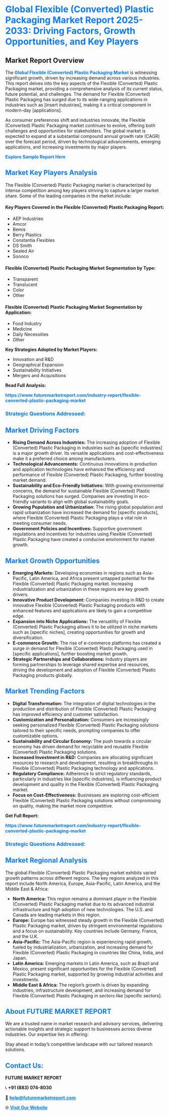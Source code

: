 <h1 style="color: #007BFF;">Global Flexible (Converted) Plastic Packaging Market Report 2025-2033: Driving Factors, Growth Opportunities, and Key Players</h1>

<section id="overview">
<h2>Market Report Overview</h2>
<p>The <a href="https://www.futuremarketreport.com/industry-report/flexible-converted-plastic-packaging-market" style="color: #007BFF; text-decoration: none;"><strong>Global Flexible (Converted) Plastic Packaging Market</strong></a> is witnessing significant growth, driven by increasing demand across various industries. This report delves into the key aspects of the Flexible (Converted) Plastic Packaging market, providing a comprehensive analysis of its current status, future potential, and challenges. The demand for Flexible (Converted) Plastic Packaging has surged due to its wide-ranging applications in industries such as [insert industries], making it a critical component in modern-day [applications].</p>
<p>As consumer preferences shift and industries innovate, the Flexible (Converted) Plastic Packaging market continues to evolve, offering both challenges and opportunities for stakeholders. The global market is expected to expand at a substantial compound annual growth rate (CAGR) over the forecast period, driven by technological advancements, emerging applications, and increasing investments by major players.</p>
</section>

<section id="overview">
<p><a href="https://www.futuremarketreport.com/request-sample/reportId=109054" style="color: #007BFF; text-decoration: none;"><strong>Explore Sample Report Here</strong></a></p>
</section>

<section id="key-players">
<h2 style="color: #007BFF;">Market Key Players Analysis</h2>
<p>The Flexible (Converted) Plastic Packaging market is characterized by intense competition among key players striving to capture a larger market share. Some of the leading companies in the market include:</p>
<h4>Key Players Covered in the Flexible (Converted) Plastic Packaging Report:</h4>
<ul><li>AEP Industries</li><li>Amcor</li><li>Bemis</li><li>Berry Plastics</li><li>Constantia Flexibles</li><li>DS Smith</li><li>Sealed Air</li><li>Sonoco</li></ul>
<h4>Flexible (Converted) Plastic Packaging Market Segmentation by Type:</h4>
<ul><li>Transparent</li><li>Translucent</li><li>Color</li><li>Other</li></ul>

<h4>Flexible (Converted) Plastic Packaging Market Segmentation by Application:</h4>
<ul><li>Food Industry</li><li>Medicine</li><li>Daily Necessities</li><li>Other</li></ul>
<p><strong>Key Strategies Adopted by Market Players:</strong></p>
<ul>
<li>Innovation and R&D</li>
<li>Geographical Expansion</li>
<li>Sustainability Initiatives</li>
<li>Mergers and Acquisitions</li>
</ul>
</section>

<section>
<p><strong>Read Full Analysis: </strong></p><a href="https://www.futuremarketreport.com/industry-report/flexible-converted-plastic-packaging-market" style="color: #007BFF; text-decoration: none;"><strong>https://www.futuremarketreport.com/industry-report/flexible-converted-plastic-packaging-market</strong></a>
<h3 style="color: #007BFF;">Strategic Questions Addressed:</h3>
</section>

<section id="driving-factors">
<h2 style="color: #007BFF;">Market Driving Factors</h2>
<ul>
<li><strong>Rising Demand Across Industries:</strong> The increasing adoption of Flexible (Converted) Plastic Packaging in industries such as [specific industries] is a major growth driver. Its versatile applications and cost-effectiveness make it a preferred choice among manufacturers.</li>
<li><strong>Technological Advancements:</strong> Continuous innovations in production and application technologies have enhanced the efficiency and performance of Flexible (Converted) Plastic Packaging, further boosting market demand.</li>
<li><strong>Sustainability and Eco-Friendly Initiatives:</strong> With growing environmental concerns, the demand for sustainable Flexible (Converted) Plastic Packaging solutions has surged. Companies are investing in eco-friendly variants to align with global sustainability goals.</li>
<li><strong>Growing Population and Urbanization:</strong> The rising global population and rapid urbanization have increased the demand for [specific products], where Flexible (Converted) Plastic Packaging plays a vital role in meeting consumer needs.</li>
<li><strong>Government Policies and Incentives:</strong> Supportive government regulations and incentives for industries using Flexible (Converted) Plastic Packaging have created a conducive environment for market growth.</li>
</ul>
</section>

<section id="growth-opportunities">
<h2 style="color: #007BFF;">Market Growth Opportunities</h2>
<ul>
<li><strong>Emerging Markets:</strong> Developing economies in regions such as Asia-Pacific, Latin America, and Africa present untapped potential for the Flexible (Converted) Plastic Packaging market. Increasing industrialization and urbanization in these regions are key growth drivers.</li>
<li><strong>Innovative Product Development:</strong> Companies investing in R&D to create innovative Flexible (Converted) Plastic Packaging products with enhanced features and applications are likely to gain a competitive edge.</li>
<li><strong>Expansion into Niche Applications:</strong> The versatility of Flexible (Converted) Plastic Packaging allows it to be utilized in niche markets such as [specific niches], creating opportunities for growth and diversification.</li>
<li><strong>E-commerce Growth:</strong> The rise of e-commerce platforms has created a surge in demand for Flexible (Converted) Plastic Packaging used in [specific applications], further boosting market growth.</li>
<li><strong>Strategic Partnerships and Collaborations:</strong> Industry players are forming partnerships to leverage shared expertise and resources, driving the development and adoption of Flexible (Converted) Plastic Packaging products globally.</li>
</ul>
</section>

<section id="trending-factors">
<h2 style="color: #007BFF;">Market Trending Factors</h2>
<ul>
<li><strong>Digital Transformation:</strong> The integration of digital technologies in the production and distribution of Flexible (Converted) Plastic Packaging has improved efficiency and customer satisfaction.</li>
<li><strong>Customization and Personalization:</strong> Consumers are increasingly seeking personalized Flexible (Converted) Plastic Packaging solutions tailored to their specific needs, prompting companies to offer customizable options.</li>
<li><strong>Sustainability and Circular Economy:</strong> The push towards a circular economy has driven demand for recyclable and reusable Flexible (Converted) Plastic Packaging solutions.</li>
<li><strong>Increased Investment in R&D:</strong> Companies are allocating significant resources to research and development, resulting in breakthroughs in Flexible (Converted) Plastic Packaging technology and applications.</li>
<li><strong>Regulatory Compliance:</strong> Adherence to strict regulatory standards, particularly in industries like [specific industries], is influencing product development and quality in the Flexible (Converted) Plastic Packaging market.</li>
<li><strong>Focus on Cost-Effectiveness:</strong> Businesses are exploring cost-efficient Flexible (Converted) Plastic Packaging solutions without compromising on quality, making the market more competitive.</li>
</ul>
</section>

<section>
<p><strong>Get Full Report: </strong></p><a href="https://www.futuremarketreport.com/industry-report/flexible-converted-plastic-packaging-market" style="color: #007BFF; text-decoration: none;"><strong>https://www.futuremarketreport.com/industry-report/flexible-converted-plastic-packaging-market</strong></a>
<h3 style="color: #007BFF;">Strategic Questions Addressed:</h3>
</section>


<section id="regional-analysis">
<h2 style="color: #007BFF;">Market Regional Analysis</h2>
<p>The global Flexible (Converted) Plastic Packaging market exhibits varied growth patterns across different regions. The key regions analyzed in this report include North America, Europe, Asia-Pacific, Latin America, and the Middle East & Africa:</p>
<ul>
<li><strong>North America:</strong> This region remains a dominant player in the Flexible (Converted) Plastic Packaging market due to its advanced industrial infrastructure and high adoption of new technologies. The U.S. and Canada are leading markets in this region.</li>
<li><strong>Europe:</strong> Europe has witnessed steady growth in the Flexible (Converted) Plastic Packaging market, driven by stringent environmental regulations and a focus on sustainability. Key countries include Germany, France, and the U.K.</li>
<li><strong>Asia-Pacific:</strong> The Asia-Pacific region is experiencing rapid growth, fueled by industrialization, urbanization, and increasing demand for Flexible (Converted) Plastic Packaging in countries like China, India, and Japan.</li>
<li><strong>Latin America:</strong> Emerging markets in Latin America, such as Brazil and Mexico, present significant opportunities for the Flexible (Converted) Plastic Packaging market, supported by growing industrial activities and investments.</li>
<li><strong>Middle East & Africa:</strong> The region’s growth is driven by expanding industries, infrastructure development, and increasing demand for Flexible (Converted) Plastic Packaging in sectors like [specific sectors].</li>
</ul>
</section>

<footer>
<h2 style="color: #007BFF;">About FUTURE MARKET REPORT</h2>
<p>We are a trusted name in market research and advisory services, delivering actionable insights and strategic support to businesses across diverse industries. Our expertise lies in offering:</p>

<p>Stay ahead in today’s competitive landscape with our tailored research solutions.</p>

<h2 style="color: #007BFF;">Contact Us:</h2>
<p><strong>FUTURE MARKET REPORT</strong></p>
<p>📞 <strong>+91 (883) 074-8030</strong></p>
<p>📧 <strong><a href="mailto:help@futuremarketreport.com" style="color: #007BFF;">help@futuremarketreport.com</a></strong></p>
<p>🌐 <strong><a href="https://www.futuremarketreport.com/" style="color: #007BFF;">Visit Our Website</a></strong></p>
</footer>